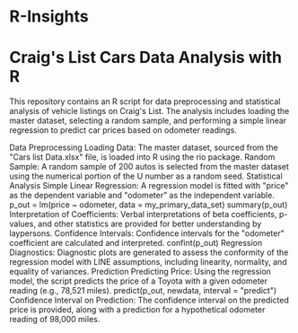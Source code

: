 # R-Insights
# Craig's List Cars Data Analysis with R
This repository contains an R script for data preprocessing and statistical analysis of vehicle listings on Craig's List. The analysis includes loading the master dataset, selecting a random sample, and performing a simple linear regression to predict car prices based on odometer readings.

Data Preprocessing
Loading Data: The master dataset, sourced from the "Cars list Data.xlsx" file, is loaded into R using the rio package.
Random Sample: A random sample of 200 autos is selected from the master dataset using the numerical portion of the U number as a random seed.
Statistical Analysis
Simple Linear Regression: A regression model is fitted with "price" as the dependent variable and "odometer" as the independent variable.
p_out = lm(price ~ odometer, data = my_primary_data_set)
summary(p_out)
Interpretation of Coefficients: Verbal interpretations of beta coefficients, p-values, and other statistics are provided for better understanding by laypersons.
Confidence Intervals: Confidence intervals for the "odometer" coefficient are calculated and interpreted.
confint(p_out)
Regression Diagnostics: Diagnostic plots are generated to assess the conformity of the regression model with LINE assumptions, including linearity, normality, and equality of variances.
Prediction
Predicting Price: Using the regression model, the script predicts the price of a Toyota with a given odometer reading (e.g., 78,521 miles).
predict(p_out, newdata, interval = "predict")
Confidence Interval on Prediction: The confidence interval on the predicted price is provided, along with a prediction for a hypothetical odometer reading of 98,000 miles.

